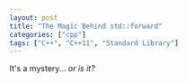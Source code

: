 ```yaml
---
layout: post
title: "The Magic Behind std::forward"
categories: ["cpp"]
tags: ["C++", "C++11", "Standard Library"]
---
```


It's a mystery... _or is it?_
